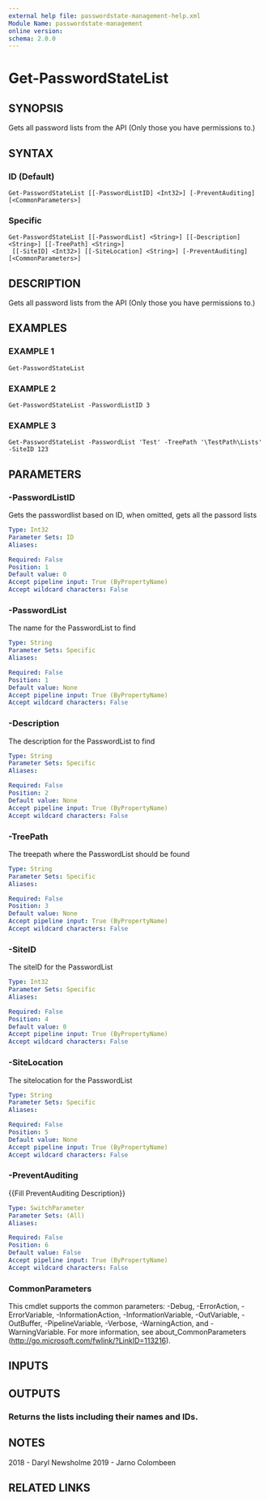 ```yaml
---
external help file: passwordstate-management-help.xml
Module Name: passwordstate-management
online version:
schema: 2.0.0
---
```


# Get-PasswordStateList

## SYNOPSIS
Gets all password lists from the API (Only those you have permissions to.)

## SYNTAX

### ID (Default)
```
Get-PasswordStateList [[-PasswordListID] <Int32>] [-PreventAuditing] [<CommonParameters>]
```

### Specific
```
Get-PasswordStateList [[-PasswordList] <String>] [[-Description] <String>] [[-TreePath] <String>]
 [[-SiteID] <Int32>] [[-SiteLocation] <String>] [-PreventAuditing] [<CommonParameters>]
```

## DESCRIPTION
Gets all password lists from the API (Only those you have permissions to.)

## EXAMPLES

### EXAMPLE 1
```
Get-PasswordStateList
```

### EXAMPLE 2
```
Get-PasswordStateList -PasswordListID 3
```

### EXAMPLE 3
```
Get-PasswordStateList -PasswordList 'Test' -TreePath '\TestPath\Lists' -SiteID 123
```

## PARAMETERS

### -PasswordListID
Gets the passwordlist based on ID, when omitted, gets all the passord lists

```yaml
Type: Int32
Parameter Sets: ID
Aliases:

Required: False
Position: 1
Default value: 0
Accept pipeline input: True (ByPropertyName)
Accept wildcard characters: False
```

### -PasswordList
The name for the PasswordList to find

```yaml
Type: String
Parameter Sets: Specific
Aliases:

Required: False
Position: 1
Default value: None
Accept pipeline input: True (ByPropertyName)
Accept wildcard characters: False
```

### -Description
The description for the PasswordList to find

```yaml
Type: String
Parameter Sets: Specific
Aliases:

Required: False
Position: 2
Default value: None
Accept pipeline input: True (ByPropertyName)
Accept wildcard characters: False
```

### -TreePath
The treepath where the PasswordList should be found

```yaml
Type: String
Parameter Sets: Specific
Aliases:

Required: False
Position: 3
Default value: None
Accept pipeline input: True (ByPropertyName)
Accept wildcard characters: False
```

### -SiteID
The siteID for the PasswordList

```yaml
Type: Int32
Parameter Sets: Specific
Aliases:

Required: False
Position: 4
Default value: 0
Accept pipeline input: True (ByPropertyName)
Accept wildcard characters: False
```

### -SiteLocation
The sitelocation for the PasswordList

```yaml
Type: String
Parameter Sets: Specific
Aliases:

Required: False
Position: 5
Default value: None
Accept pipeline input: True (ByPropertyName)
Accept wildcard characters: False
```

### -PreventAuditing
{{Fill PreventAuditing Description}}

```yaml
Type: SwitchParameter
Parameter Sets: (All)
Aliases:

Required: False
Position: 6
Default value: False
Accept pipeline input: True (ByPropertyName)
Accept wildcard characters: False
```

### CommonParameters
This cmdlet supports the common parameters: -Debug, -ErrorAction, -ErrorVariable, -InformationAction, -InformationVariable, -OutVariable, -OutBuffer, -PipelineVariable, -Verbose, -WarningAction, and -WarningVariable.
For more information, see about_CommonParameters (http://go.microsoft.com/fwlink/?LinkID=113216).

## INPUTS

## OUTPUTS

### Returns the lists including their names and IDs.
## NOTES
2018 - Daryl Newsholme
2019 - Jarno Colombeen

## RELATED LINKS
